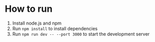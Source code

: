 # How to run

1. Install node.js and npm
2. Run `npm install` to install dependencies
3. Run `npm run dev -- --port 3000` to start the development server

